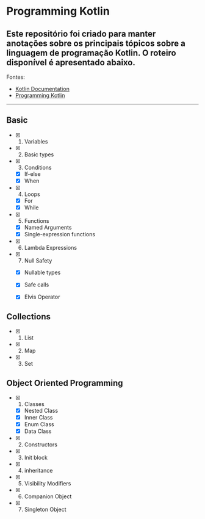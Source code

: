 
# Programming Kotlin

## Este repositório foi criado para manter anotações sobre os principais tópicos sobre a linguagem de programação Kotlin. O roteiro disponível é apresentado abaixo. 

Fontes: 
* [Kotlin Documentation](https://kotlinlang.org/docs/home.html)
* [Programming Kotlin](https://www.google.com.br/books/edition/Programming_Kotlin/x08oDwAAQBAJ?hl=en&gbpv=0)
---


## Basic
- [x] 1. Variables
- [x] 2. Basic types
- [x] 3. Conditions
  - [x] If-else
  - [x] When
- [x] 4. Loops
  - [x] For
  - [x] While
- [x] 5. Functions
  - [x] Named Arguments
  - [x] Single-expression functions
- [x] 6. Lambda Expressions
- [x] 7. Null Safety 
  - [x] Nullable types
  - [x] Safe calls
  - [x] Elvis Operator

  
## Collections

- [x] 1. List
- [x] 2. Map
- [x] 3. Set

## Object Oriented Programming

- [x] 1. Classes
  - [x] Nested Class
  - [x] Inner Class
  - [x] Enum Class
  - [x] Data Class  
- [x] 2. Constructors 
- [x] 3. Init block
- [x] 4. inheritance
- [x] 5. Visibility Modifiers
- [x] 6. Companion Object
- [x] 7. Singleton Object 